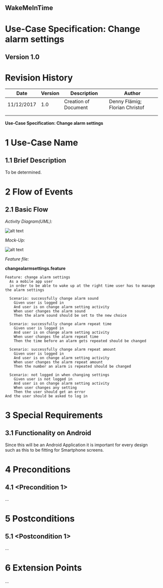 **WakeMeInTime**
----------------

**Use-Case Specification: Change alarm settings**
============================================================

**Version 1.0**
---------------

Revision History
================

| **Date**   | **Version** | **Description**      | **Author**                     |
|------------|-------------|----------------------|--------------------------------|
| 11/12/2017 | 1.0         | Creation of Document | Denny Flämig; Florian Christof |
|            |             |                      |                                |
|            |             |                      |                                |

**Use-Case Specification: Change alarm settings**

1 Use-Case Name
===============

1.1 Brief Description
---------------------

To be determined.

2 Flow of Events
================

2.1 Basic Flow
--------------

*Activity Diagram(UML):*

![alt text](https://github.com/flowriance/DFFC/blob/master/doc/Specifications/UC_ChangeAlarmSettings.png "Use Case Diagram: Change alarm settings")

*Mock-Up:*

![alt text][logo]

[logo]: https://github.com/flowriance/DFFC/blob/master/doc/Mockup_ChangeAlarmSettings.png "Mockup: Change alarm settings"

*Feature file:*

**changealarmsettings.feature**

```gherkin
Feature: change alarm settings
  As a mobile app user
  in order to be able to wake up at the right time user has to manage the alarm settings

  Scenario: successfully change alarm sound
    Given user is logged in
    And user is on change alarm setting activity
    When user changes the alarm sound
    Then the alarm sound should be set to the new choice

  Scenario: successfully change alarm repeat time
    Given user is logged in
    And user is on change alarm setting activity
    When user changes the alarm repeat time
    Then the time before an alarm gets repeated should be changed

  Scenario: successfully change alarm repeat amount
    Given user is logged in
    And user is on change alarm setting activity
    When user changes the alarm repeat amount
    Then the number an alarm is repeated should be changed

  Scenario: not logged in when changing settings
    Given user is not logged in
    And user is on change alarm setting activity
    When user changes any setting
    Then the user should get an error
And the user should be asked to log in

```

3 Special Requirements
======================

3.1 Functionality on Android
----------------------------

Since this will be an Android Application it is important for
every design such as this to be fitting for Smartphone screens.

4 Preconditions
===============

4.1 \<Precondition 1\>
----------------------

…

5 Postconditions
================

5.1 \<Postcondition 1\>
------------------------

…

6 Extension Points
===================

...
